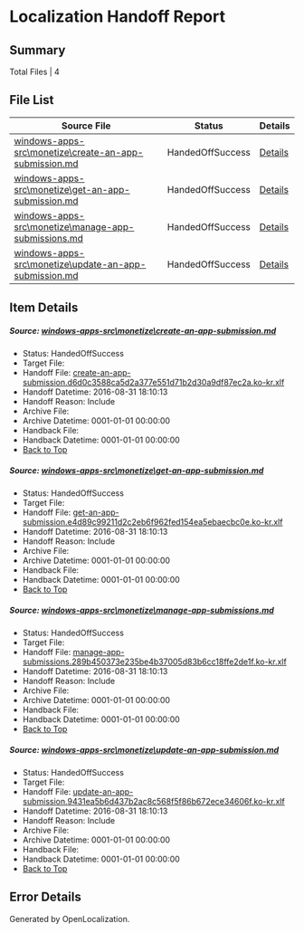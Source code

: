 # <a name='report-top'></a> Localization Handoff Report

## Summary
 Total Files | 4

## File List
 Source File | Status | Details 
 ----------- | ------ | ------- 
 [windows-apps-src\monetize\create-an-app-submission.md](https://github.com/Microsoft/windows-apps/blob/178b70db1583790c174d65e060c8bce6e4f69243/windows-apps-src/monetize/create-an-app-submission.md) | HandedOffSuccess | [Details](#4857e0a9d7eec1d4f862ba61d39d2c0dcb138bd84740)
 [windows-apps-src\monetize\get-an-app-submission.md](https://github.com/Microsoft/windows-apps/blob/178b70db1583790c174d65e060c8bce6e4f69243/windows-apps-src/monetize/get-an-app-submission.md) | HandedOffSuccess | [Details](#c845b59919a3a487949bc8926f7261992dac60ae4769)
 [windows-apps-src\monetize\manage-app-submissions.md](https://github.com/Microsoft/windows-apps/blob/178b70db1583790c174d65e060c8bce6e4f69243/windows-apps-src/monetize/manage-app-submissions.md) | HandedOffSuccess | [Details](#448eafbdadb21476da43e7408bb8bad354ba486d4829)
 [windows-apps-src\monetize\update-an-app-submission.md](https://github.com/Microsoft/windows-apps/blob/178b70db1583790c174d65e060c8bce6e4f69243/windows-apps-src/monetize/update-an-app-submission.md) | HandedOffSuccess | [Details](#ad1c565f1ec84127b2ac689cc7cb23d2b39764ef4855)

## Item Details
##### <a name='4857e0a9d7eec1d4f862ba61d39d2c0dcb138bd84740'></a> Source: [windows-apps-src\monetize\create-an-app-submission.md](https://github.com/Microsoft/windows-apps/blob/178b70db1583790c174d65e060c8bce6e4f69243/windows-apps-src/monetize/create-an-app-submission.md)
* Status: HandedOffSuccess
* Target File: 
* Handoff File: [create-an-app-submission.d6d0c3588ca5d2a377e551d71b2d30a9df87ec2a.ko-kr.xlf](https://github.com/Microsoft/WDG.handoff/blob/b9a037f3cc135cc041534d87e6e63a91f0f43bd5/ol-handoff/Microsoft/windows-apps.ko-kr/master/create-an-app-submission.d6d0c3588ca5d2a377e551d71b2d30a9df87ec2a.ko-kr.xlf)
* Handoff Datetime: 2016-08-31 18:10:13
* Handoff Reason: Include
* Archive File: 
* Archive Datetime: 0001-01-01 00:00:00
* Handback File: 
* Handback Datetime: 0001-01-01 00:00:00
* [Back to Top](#report-top)

##### <a name='c845b59919a3a487949bc8926f7261992dac60ae4769'></a> Source: [windows-apps-src\monetize\get-an-app-submission.md](https://github.com/Microsoft/windows-apps/blob/178b70db1583790c174d65e060c8bce6e4f69243/windows-apps-src/monetize/get-an-app-submission.md)
* Status: HandedOffSuccess
* Target File: 
* Handoff File: [get-an-app-submission.e4d89c99211d2c2eb6f962fed154ea5ebaecbc0e.ko-kr.xlf](https://github.com/Microsoft/WDG.handoff/blob/b9a037f3cc135cc041534d87e6e63a91f0f43bd5/ol-handoff/Microsoft/windows-apps.ko-kr/master/get-an-app-submission.e4d89c99211d2c2eb6f962fed154ea5ebaecbc0e.ko-kr.xlf)
* Handoff Datetime: 2016-08-31 18:10:13
* Handoff Reason: Include
* Archive File: 
* Archive Datetime: 0001-01-01 00:00:00
* Handback File: 
* Handback Datetime: 0001-01-01 00:00:00
* [Back to Top](#report-top)

##### <a name='448eafbdadb21476da43e7408bb8bad354ba486d4829'></a> Source: [windows-apps-src\monetize\manage-app-submissions.md](https://github.com/Microsoft/windows-apps/blob/178b70db1583790c174d65e060c8bce6e4f69243/windows-apps-src/monetize/manage-app-submissions.md)
* Status: HandedOffSuccess
* Target File: 
* Handoff File: [manage-app-submissions.289b450373e235be4b37005d83b6cc18ffe2de1f.ko-kr.xlf](https://github.com/Microsoft/WDG.handoff/blob/b9a037f3cc135cc041534d87e6e63a91f0f43bd5/ol-handoff/Microsoft/windows-apps.ko-kr/master/manage-app-submissions.289b450373e235be4b37005d83b6cc18ffe2de1f.ko-kr.xlf)
* Handoff Datetime: 2016-08-31 18:10:13
* Handoff Reason: Include
* Archive File: 
* Archive Datetime: 0001-01-01 00:00:00
* Handback File: 
* Handback Datetime: 0001-01-01 00:00:00
* [Back to Top](#report-top)

##### <a name='ad1c565f1ec84127b2ac689cc7cb23d2b39764ef4855'></a> Source: [windows-apps-src\monetize\update-an-app-submission.md](https://github.com/Microsoft/windows-apps/blob/178b70db1583790c174d65e060c8bce6e4f69243/windows-apps-src/monetize/update-an-app-submission.md)
* Status: HandedOffSuccess
* Target File: 
* Handoff File: [update-an-app-submission.9431ea5b6d437b2ac8c568f5f86b672ece34606f.ko-kr.xlf](https://github.com/Microsoft/WDG.handoff/blob/b9a037f3cc135cc041534d87e6e63a91f0f43bd5/ol-handoff/Microsoft/windows-apps.ko-kr/master/update-an-app-submission.9431ea5b6d437b2ac8c568f5f86b672ece34606f.ko-kr.xlf)
* Handoff Datetime: 2016-08-31 18:10:13
* Handoff Reason: Include
* Archive File: 
* Archive Datetime: 0001-01-01 00:00:00
* Handback File: 
* Handback Datetime: 0001-01-01 00:00:00
* [Back to Top](#report-top)


## Error Details

Generated by OpenLocalization.
